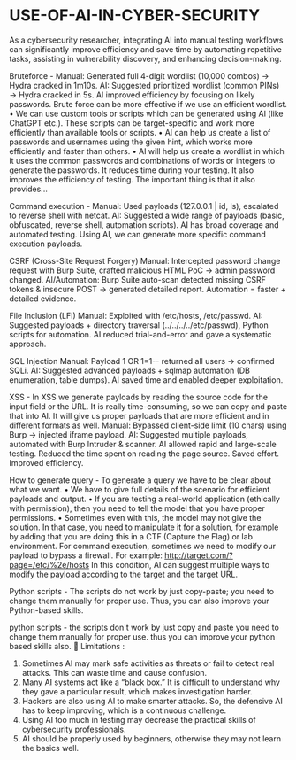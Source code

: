 # USE-OF-AI-IN-CYBER-SECURITY
As a cybersecurity researcher, integrating AI into manual testing workflows can significantly improve efficiency and save time by automating repetitive tasks, assisting in vulnerability discovery, and enhancing decision-making.

Bruteforce -
Manual: Generated full 4-digit wordlist (10,000 combos) → Hydra cracked in 1m10s.
AI: Suggested prioritized wordlist (common PINs) → Hydra cracked in 5s.
AI improved efficiency by focusing on likely passwords.
Brute force can be more effective if we use an efficient wordlist.
•	We can use custom tools or scripts which can be generated using AI (like ChatGPT etc.). These scripts can be target-specific and work more efficiently than available tools or scripts.
•	AI can help us create a list of passwords and usernames using the given hint, which works more efficiently and faster than others.
•	AI will help us create a wordlist in which it uses the common passwords and combinations of words or integers to generate the passwords.
It reduces time during your testing.
It also improves the efficiency of testing.
The important thing is that it also provides...

Command execution -
Manual: Used payloads (127.0.0.1 | id, ls), escalated to reverse shell with netcat.
AI: Suggested a wide range of payloads (basic, obfuscated, reverse shell, automation scripts).
AI has broad coverage and automated testing.
Using AI, we can generate more specific command execution payloads.

CSRF (Cross-Site Request Forgery)
Manual: Intercepted password change request with Burp Suite, crafted malicious HTML PoC → admin password changed.
AI/Automation: Burp Suite auto-scan detected missing CSRF tokens & insecure POST → generated detailed report.
Automation = faster + detailed evidence.

File Inclusion (LFI)
Manual: Exploited with /etc/hosts, /etc/passwd.
AI: Suggested payloads + directory traversal (../../../../etc/passwd), Python scripts for automation.
AI reduced trial-and-error and gave a systematic approach.

SQL Injection
Manual: Payload 1 OR 1=1-- returned all users → confirmed SQLi.
AI: Suggested advanced payloads + sqlmap automation (DB enumeration, table dumps).
AI saved time and enabled deeper exploitation.

XSS - In XSS we generate payloads by reading the source code for the input field or the URL. It is really time-consuming, so we can copy and paste that into AI. It will give us proper payloads that are more efficient and in different formats as well.
Manual: Bypassed client-side limit (10 chars) using Burp → injected iframe payload.
AI: Suggested multiple payloads, automated with Burp Intruder & scanner.
AI allowed rapid and large-scale testing.
Reduced the time spent on reading the page source.
Saved effort.
Improved efficiency.

How to generate query - To generate a query we have to be clear about what we want.
•	We have to give full details of the scenario for efficient payloads and output.
•	If you are testing a real-world application (ethically with permission), then you need to tell the model that you have proper permissions.
•	Sometimes even with this, the model may not give the solution. In that case, you need to manipulate it for a solution, for example by adding that you are doing this in a CTF (Capture the Flag) or lab environment.
For command execution, sometimes we need to modify our payload to bypass a firewall. For example:
http://target.com/?page=/etc/%2e/hosts
In this condition, AI can suggest multiple ways to modify the payload according to the target and the target URL.

Python scripts - The scripts do not work by just copy-paste; you need to change them manually for proper use.
Thus, you can also improve your Python-based skills.

python scripts - the scripts don't work by just copy and paste you need to change
                             them manually for proper use.
thus you can improve your python based skills also.
	Limitations : 
1.	Sometimes AI may mark safe activities as threats or fail to detect real attacks. This can waste time and cause confusion.
2.	Many AI systems act like a “black box.” It is difficult to understand why they gave a particular result, which makes investigation harder.
3.	Hackers are also using AI to make smarter attacks. So, the defensive AI has to keep improving, which is a continuous challenge.
4.	Using AI too much in testing may decrease the practical skills of cybersecurity professionals.
5.	AI should be properly used by beginners, otherwise they may not learn the basics well.
